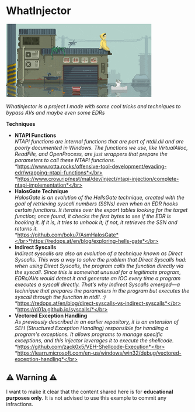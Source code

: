 
# WhatInjector

<img src=img/8bit.gif/>

*WhatInjector is a project I made with some cool tricks and techniques to bypass AVs and maybe even some EDRs*

**Techniques** 
* **NTAPI Functions**</br>
  *NTAPI functions are internal functions that are part of ntdll.dll and are poorly documented in Windows. The functions we use, like VirtualAlloc, ReadFile, and OpenProcess, are just wrappers that prepare the parameters to call these NTAPI functions.*
  *https://www.rotta.rocks/offensive-tool-development/evading-edr/wrapping-ntapi-functions*</br>
  *https://www.crow.rip/nest/mal/dev/inject/ntapi-injection/complete-ntapi-implementation*</br>
* **HalosGate Technique**</br>
  *HalosGate is an evolution of the HellsGate technique, created with the goal of retrieving syscall numbers (SSNs) even when an EDR hooks certain functions. It iterates over the export tables looking for the target function; once found, it checks the first bytes to see if the EDR is hooking it. If it is, it tries to unhook it; if not, it retrieves the SSN and returns it.*</br>
  *https://github.com/boku7/AsmHalosGate*</br>*https://redops.at/en/blog/exploring-hells-gate*</br>
* **Indirect Syscalls**</br>
  *Indirect syscalls are also an evolution of a technique known as Direct Syscalls. This was a way to solve the problem that Direct Syscalls had: when using Direct Syscalls, the program calls the function directly via the syscall. Since this is somewhat unusual for a legitimate program, EDRs/AVs would detect it and generate an IOC every time a program executes a syscall directly. That’s why Indirect Syscalls emerged—a technique that prepares the parameters in the program but executes the syscall through the function in ntdll. :)*</br>
  *https://redops.at/en/blog/direct-syscalls-vs-indirect-syscalls*</br>
  *https://d01a.github.io/syscalls/*</br>
* **Vectored Exception Handling**</br>
  *As previously described in an earlier repository, it is an extension of SEH (Structured Exception Handling) responsible for handling a program's exceptions. It allows programs to manage specific exceptions, and this injector leverages it to execute the shellcode.*</br>
  *https://github.com/zack0x5/VEH-Shellcode-Execution*</br>
  *https://learn.microsoft.com/en-us/windows/win32/debug/vectored-exception-handling*</br>

⚠️ **Warning** ⚠️
---
I want to make it clear that the content shared here is for **educational purposes only**. It is not advised to use this example to commit any infractions.
